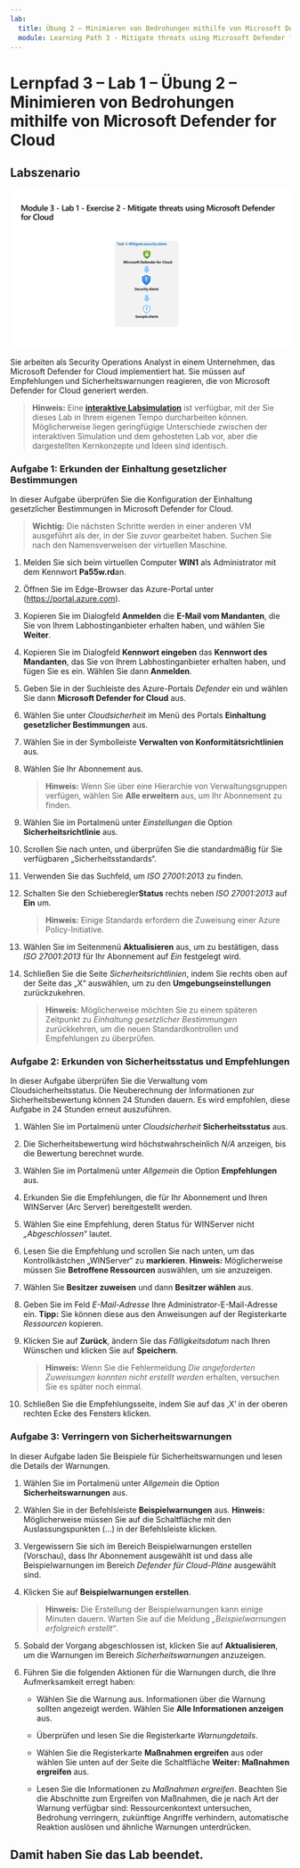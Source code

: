 ```yaml
---
lab:
  title: Übung 2 – Minimieren von Bedrohungen mithilfe von Microsoft Defender for Cloud
  module: Learning Path 3 - Mitigate threats using Microsoft Defender for Cloud
---
```


# Lernpfad 3 – Lab 1 – Übung 2 – Minimieren von Bedrohungen mithilfe von Microsoft Defender for Cloud

## Labszenario

![Übersicht über Lab.](../Media/SC-200-Lab_Diagrams_Mod3_L1_Ex2.png)

Sie arbeiten als Security Operations Analyst in einem Unternehmen, das Microsoft Defender for Cloud implementiert hat. Sie müssen auf Empfehlungen und Sicherheitswarnungen reagieren, die von Microsoft Defender for Cloud generiert werden.

>**Hinweis:** Eine **[interaktive Labsimulation](https://mslabs.cloudguides.com/guides/SC-200%20Lab%20Simulation%20-%20Mitigate%20threats%20using%20Microsoft%20Defender%20for%20Cloud)** ist verfügbar, mit der Sie dieses Lab in Ihrem eigenen Tempo durcharbeiten können. Möglicherweise liegen geringfügige Unterschiede zwischen der interaktiven Simulation und dem gehosteten Lab vor, aber die dargestellten Kernkonzepte und Ideen sind identisch. 


### Aufgabe 1: Erkunden der Einhaltung gesetzlicher Bestimmungen

In dieser Aufgabe überprüfen Sie die Konfiguration der Einhaltung gesetzlicher Bestimmungen in Microsoft Defender for Cloud. 

>**Wichtig:** Die nächsten Schritte werden in einer anderen VM ausgeführt als der, in der Sie zuvor gearbeitet haben. Suchen Sie nach den Namensverweisen der virtuellen Maschine.

1. Melden Sie sich beim virtuellen Computer **WIN1** als Administrator mit dem Kennwort **Pa55w.rd**an.  

1. Öffnen Sie im Edge-Browser das Azure-Portal unter (https://portal.azure.com).

1. Kopieren Sie im Dialogfeld **Anmelden** die **E-Mail vom Mandanten**, die Sie von Ihrem Labhostinganbieter erhalten haben, und wählen Sie **Weiter**.

1. Kopieren Sie im Dialogfeld **Kennwort eingeben** das **Kennwort des Mandanten**, das Sie von Ihrem Labhostinganbieter erhalten haben, und fügen Sie es ein. Wählen Sie dann **Anmelden**.

1. Geben Sie in der Suchleiste des Azure-Portals *Defender* ein und wählen Sie dann **Microsoft Defender for Cloud** aus.

1. Wählen Sie unter *Cloudsicherheit* im Menü des Portals **Einhaltung gesetzlicher Bestimmungen** aus.

1. Wählen Sie in der Symbolleiste **Verwalten von Konformitätsrichtlinien** aus.

1. Wählen Sie Ihr Abonnement aus.

    >**Hinweis:** Wenn Sie über eine Hierarchie von Verwaltungsgruppen verfügen, wählen Sie **Alle erweitern** aus, um Ihr Abonnement zu finden.

1. Wählen Sie im Portalmenü unter *Einstellungen* die Option **Sicherheitsrichtlinie** aus.

1. Scrollen Sie nach unten, und überprüfen Sie die standardmäßig für Sie verfügbaren „Sicherheitsstandards“.

1. Verwenden Sie das Suchfeld, um *ISO 27001:2013* zu finden.

1. Schalten Sie den Schieberegler**Status** rechts neben *ISO 27001:2013* auf **Ein** um.

    >**Hinweis:** Einige Standards erfordern die Zuweisung einer Azure Policy-Initiative.

1. Wählen Sie im Seitenmenü **Aktualisieren** aus, um zu bestätigen, dass *ISO 27001:2013* für Ihr Abonnement auf *Ein* festgelegt wird.

1. Schließen Sie die Seite *Sicherheitsrichtlinien*, indem Sie rechts oben auf der Seite das „X“ auswählen, um zu den **Umgebungseinstellungen** zurückzukehren.

    >**Hinweis:** Möglicherweise möchten Sie zu einem späteren Zeitpunkt zu *Einhaltung gesetzlicher Bestimmungen* zurückkehren, um die neuen Standardkontrollen und Empfehlungen zu überprüfen.

### Aufgabe 2: Erkunden von Sicherheitsstatus und Empfehlungen

In dieser Aufgabe überprüfen Sie die Verwaltung vom Cloudsicherheitsstatus.  Die Neuberechnung der Informationen zur Sicherheitsbewertung können 24 Stunden dauern. Es wird empfohlen, diese Aufgabe in 24 Stunden erneut auszuführen.

1. Wählen Sie im Portalmenü unter *Cloudsicherheit* **Sicherheitsstatus** aus.

1. Die Sicherheitsbewertung wird höchstwahrscheinlich *N/A* anzeigen, bis die Bewertung berechnet wurde.

1. Wählen Sie im Portalmenü unter *Allgemein* die Option **Empfehlungen** aus.

1. Erkunden Sie die Empfehlungen, die für Ihr Abonnement und Ihren WINServer (Arc Server) bereitgestellt werden.

1. Wählen Sie eine Empfehlung, deren Status für WINServer nicht *„Abgeschlossen“* lautet.

1. Lesen Sie die Empfehlung und scrollen Sie nach unten, um das Kontrollkästchen „WINServer“ zu **markieren**. **Hinweis:** Möglicherweise müssen Sie **Betroffene Ressourcen** auswählen, um sie anzuzeigen.

1. Wählen Sie **Besitzer zuweisen** und dann **Besitzer wählen** aus.

1. Geben Sie im Feld *E-Mail-Adresse* Ihre Administrator-E-Mail-Adresse ein. **Tipp:** Sie können diese aus den Anweisungen auf der Registerkarte *Ressourcen* kopieren.

1. Klicken Sie auf **Zurück**, ändern Sie das *Fälligkeitsdatum* nach Ihren Wünschen und klicken Sie auf **Speichern**.

    >**Hinweis:** Wenn Sie die Fehlermeldung *Die angeforderten Zuweisungen konnten nicht erstellt werden* erhalten, versuchen Sie es später noch einmal.

1. Schließen Sie die Empfehlungsseite, indem Sie auf das ‚X‘ in der oberen rechten Ecke des Fensters klicken.


### Aufgabe 3: Verringern von Sicherheitswarnungen

In dieser Aufgabe laden Sie Beispiele für Sicherheitswarnungen und lesen die Details der Warnungen.


1. Wählen Sie im Portalmenü unter *Allgemein* die Option **Sicherheitswarnungen** aus.

1. Wählen Sie in der Befehlsleiste **Beispielwarnungen** aus. **Hinweis:** Möglicherweise müssen Sie auf die Schaltfläche mit den Auslassungspunkten (...) in der Befehlsleiste klicken.

1. Vergewissern Sie sich im Bereich Beispielwarnungen erstellen (Vorschau), dass Ihr Abonnement ausgewählt ist und dass alle Beispielwarnungen im Bereich *Defender für Cloud-Pläne* ausgewählt sind.

1. Klicken Sie auf **Beispielwarnungen erstellen**.  

    >**Hinweis:** Die Erstellung der Beispielwarnungen kann einige Minuten dauern. Warten Sie auf die Meldung *„Beispielwarnungen erfolgreich erstellt“*. 

1. Sobald der Vorgang abgeschlossen ist, klicken Sie auf **Aktualisieren**, um die Warnungen im Bereich *Sicherheitswarnungen* anzuzeigen.

1. Führen Sie die folgenden Aktionen für die Warnungen durch, die Ihre Aufmerksamkeit erregt haben:

    - Wählen Sie die Warnung aus. Informationen über die Warnung sollten angezeigt werden. Wählen Sie **Alle Informationen anzeigen** aus.

    - Überprüfen und lesen Sie die Registerkarte *Warnungdetails*.

    - Wählen Sie die Registerkarte **Maßnahmen ergreifen** aus oder wählen Sie unten auf der Seite die Schaltfläche **Weiter: Maßnahmen ergreifen** aus.

    - Lesen Sie die Informationen zu *Maßnahmen ergreifen*. Beachten Sie die Abschnitte zum Ergreifen von Maßnahmen, die je nach Art der Warnung verfügbar sind: Ressourcenkontext untersuchen, Bedrohung verringern, zukünftige Angriffe verhindern, automatische Reaktion auslösen und ähnliche Warnungen unterdrücken.

## Damit haben Sie das Lab beendet.
